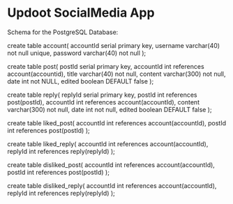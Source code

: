 # Updoot SocialMedia App

Schema for the PostgreSQL Database:

create table account(
    accountId serial primary key,
    username varchar(40) not null unique,
    password varchar(40) not null
);

create table post(
    postId serial primary key,
    accountId int references account(accountid),
    title varchar(40) not null,
    content varchar(300) not null,
    date int not NULL,
    edited boolean DEFAULT false
);

create table reply(
    replyId serial primary key,
    postId int references post(postId),
    accountId int references account(accountId),
    content varchar(300) not null,
    date int not null,
    edited boolean DEFAULT false
); 

create table liked_post(
	accountId int references account(accountId),
	postId int references post(postId)
);

create table liked_reply(
	accountId int references account(accountId),
	replyId int references reply(replyId)
);

create table disliked_post(
	accountId int references account(accountId),
	postId int references post(postId)
);

create table disliked_reply(
	accountId int references account(accountId),
	replyId int references reply(replyId)
);
